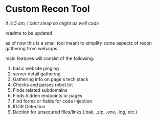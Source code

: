 # Custom Recon Tool

*It is 5 am, I cant sleep so might as well code*

readme to be updated

as of now this is a small tool meant to simplify some aspects of recon gathering from webapps

main features will consist of the following:
1. basic website pinging
2. server detail gathering
3. Gathering info on page's tech stack
4. Checks and parses robot.txt
5. Finds related subdomains
6. Finds hidden endpoints or pages
7. Find forms or fields for code injection
8. IDOR Detection
9. Dection for unsecured files/links (.bak, .zip, .env, .log, etc.)

